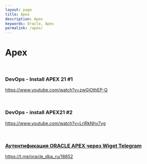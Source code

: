 ```yaml
---
layout: page
title: Apex
description: Apex
keywords: Oracle, Apex
permalink: /apex/
---
```


# Apex

<br/>

### DevOps - Install APEX 21 #1

https://www.youtube.com/watch?v=zwGjOthEP-Q

<br/>

### DevOps - install APEX21 #2

https://www.youtube.com/watch?v=LrIRkNhv7yg

<br/>

### [Аутентификация ORACLE APEX через Wiget Telegram](https://docs.google.com/document/d/1NDW9iOAYjnUM4i_S7hH_MZ6rthTEAXLnYKB6XlSE3ds/edit?usp=sharing)

https://t.me/oracle_dba_ru/18852
